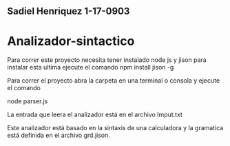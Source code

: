 
## Sadiel Henriquez 1-17-0903
# Analizador-sintactico

Para correr este proyecto necesita tener instalado node js y jison
para instalar esta ultima ejecute el comando 
npm install jison -g

Para correr el proyecto abra la carpeta en una terminal o consola y ejecute el comando 

node parser.js

La entrada que leera el analizador está en el archivo Imput.txt

Este analizador está basado en la sintaxis de una calculadora y la gramatica está definida en el archivo grd.jison.
